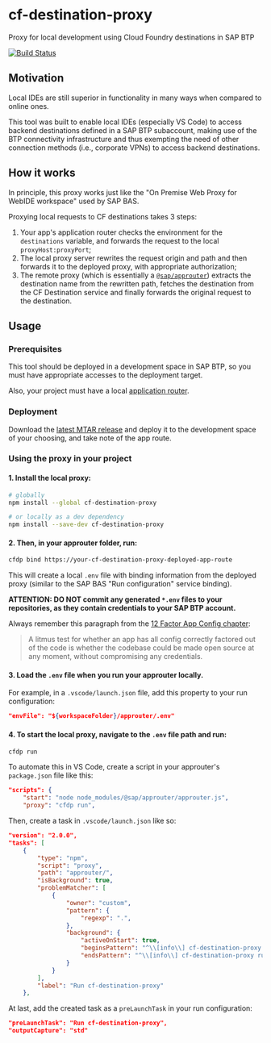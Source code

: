 # cf-destination-proxy

Proxy for local development using Cloud Foundry destinations in SAP BTP

[![Build Status](https://dev.azure.com/leo-ls/cf-destination-project/_apis/build/status/leo-ls.cf-destination-proxy?branchName=main)](https://dev.azure.com/leo-ls/cf-destination-project/_build/latest?definitionId=3&branchName=main)

## Motivation

Local IDEs are still superior in functionality in many ways when compared to online ones.

This tool was built to enable local IDEs (especially VS Code) to access backend destinations defined in a SAP BTP subaccount, making use of the BTP connectivity infrastructure and thus exempting the need of other connection methods (i.e., corporate VPNs) to access backend destinations.

## How it works

In principle, this proxy works just like the "On Premise Web Proxy for WebIDE workspace" used by SAP BAS.  

Proxying local requests to CF destinations takes 3 steps:  

1. Your app's application router checks the environment for the ```destinations``` variable, and forwards the request to the local ```proxyHost:proxyPort```;
2. The local proxy server rewrites the request origin and path and then forwards it to the deployed proxy, with appropriate authorization;
3. The remote proxy (which is essentially a [```@sap/approuter```](https://www.npmjs.com/package/@sap/approuter)) extracts the destination name from the rewritten path, fetches the destination from the CF Destination service and finally forwards the original request to the destination.

## Usage

### Prerequisites

This tool should be deployed in a development space in SAP BTP, so you must have appropriate accesses to the deployment target.

Also, your project must have a local [application router](https://www.npmjs.com/package/@sap/approuter).

### Deployment

Download the [latest MTAR release](https://github.com/leo-ls/cf-destination-proxy/releases/latest) and deploy it to the development space of your choosing, and take note of the app route.

### Using the proxy in your project

#### 1. Install the local proxy:

```bash
# globally
npm install --global cf-destination-proxy

# or locally as a dev dependency
npm install --save-dev cf-destination-proxy
```

#### 2. Then, in your approuter folder, run:

```bash
cfdp bind https://your-cf-destination-proxy-deployed-app-route
```

This will create a local ```.env``` file with binding information from the deployed proxy (similar to the SAP BAS "Run configuration" service binding).  

**ATTENTION: DO NOT commit any generated ```*.env``` files to your repositories, as they contain credentials to your SAP BTP account.** 

Always remember this paragraph from the [12 Factor App Config chapter](https://12factor.net/config):
> A litmus test for whether an app has all config correctly factored out of the code is whether the codebase could be made open source at any moment, without compromising any credentials.

#### 3. Load the ```.env``` file when you run your approuter locally.  

For example, in a ```.vscode/launch.json``` file, add this property to your run configuration:

```json
"envFile": "${workspaceFolder}/approuter/.env"
```

#### 4. To start the local proxy, navigate to the ```.env``` file path and run:

```bash
cfdp run
```
To automate this in VS Code, create a script in your approuter's ```package.json``` file like this:

```json
"scripts": {
    "start": "node node_modules/@sap/approuter/approuter.js",
    "proxy": "cfdp run",
```

Then, create a task in ```.vscode/launch.json``` like so:

```json
"version": "2.0.0",
"tasks": [
    {
        "type": "npm",
        "script": "proxy",
        "path": "approuter/",
        "isBackground": true,
        "problemMatcher": [
            {
                "owner": "custom",
                "pattern": {
                    "regexp": ".",
                },
                "background": {
                    "activeOnStart": true,
                    "beginsPattern": "^\\[info\\] cf-destination-proxy running on port",
                    "endsPattern": "^\\[info\\] cf-destination-proxy running on port"
                }
            }
        ],
        "label": "Run cf-destination-proxy"
    },
```

At last, add the created task as a ```preLaunchTask``` in your run configuration:

```json
"preLaunchTask": "Run cf-destination-proxy",
"outputCapture": "std"
```